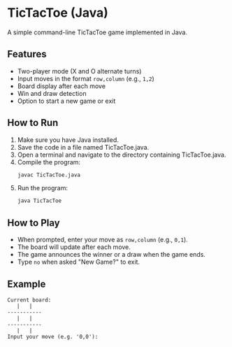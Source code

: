 # TicTacToe (Java)

A simple command-line TicTacToe game implemented in Java.

## Features
- Two-player mode (X and O alternate turns)
- Input moves in the format `row,column` (e.g., `1,2`)
- Board display after each move
- Win and draw detection
- Option to start a new game or exit

## How to Run
1. Make sure you have Java installed.
2. Save the code in a file named TicTacToe.java.
3. Open a terminal and navigate to the directory containing TicTacToe.java.
4. Compile the program:
   ```sh
   javac TicTacToe.java
   ```
5. Run the program:
   ```sh
   java TicTacToe
   ```

## How to Play
- When prompted, enter your move as `row,column` (e.g., `0,1`).
- The board will update after each move.
- The game announces the winner or a draw when the game ends.
- Type `no` when asked "New Game?" to exit.

## Example
```
Current board:
   |   |  
-----------
   |   |  
-----------
   |   |  
Input your move (e.g. '0,0'): 
```
